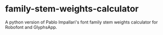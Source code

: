 # family-stem-weights-calculator
A python version of Pablo Impallari's font family stem weights calculator for Robofont and GlyphsApp. 
